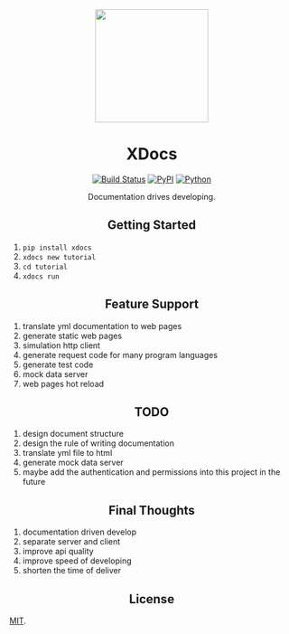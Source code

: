 
<div align="center">
<a href="https://github.com/webpack/webpack">
    <img width="200" heigth="200" src="https://raw.githubusercontent.com/gaojiuli/XDocs/master/logo.svg">
</a>
<h1>XDocs</h1>
<p><a href="https://travis-ci.org/channelcat/sanic"><img src="https://camo.githubusercontent.com/7e3ab474eab34aa382647654d298bfbe632faac7/68747470733a2f2f7472617669732d63692e6f72672f6368616e6e656c6361742f73616e69632e7376673f6272616e63683d6d6173746572" alt="Build Status" data-canonical-src="https://travis-ci.org/channelcat/sanic.svg?branch=master" style="max-width:100%;"></a>
<a href="https://pypi.python.org/pypi/xdocs/"><img src="https://camo.githubusercontent.com/43c6b710a545b73fdd5582de33a8e96dddc45a80/68747470733a2f2f696d672e736869656c64732e696f2f707970692f762f78646f63732e737667" alt="PyPI" data-canonical-src="https://img.shields.io/pypi/v/xdocs.svg" style="max-width:100%;"></a>
<a href="https://pypi.python.org/pypi/xdocs/"><img src="https://camo.githubusercontent.com/6f5b9d44ce98307a7ee4263216720e67b2820c1b/68747470733a2f2f696d672e736869656c64732e696f2f707970692f707976657273696f6e732f78646f63732e737667" alt="Python" data-canonical-src="https://img.shields.io/pypi/pyversions/xdocs.svg" style="max-width:100%;"></a></p>
<p>Documentation drives developing.</p>
</div>


<h2 align="center">Getting Started</h2>

1. `pip install xdocs`
2. `xdocs new tutorial`
3. `cd tutorial`
4. `xdocs run`


<h2 align="center">Feature Support</h2>

1. translate yml documentation to web pages
2. generate static web pages
3. simulation http client
4. generate request code for many program languages
5. generate test code
6. mock data server
8. web pages hot reload


<h2 align="center">TODO</h2>

1. design document structure
2. design the rule of writing documentation
3. translate yml file to html
4. generate mock data server
5. maybe add the authentication and permissions into this project in the future


<h2 align="center">Final Thoughts</h2>

1. documentation driven develop
1. separate server and client
2. improve api quality
3. improve speed of developing
4. shorten the time of deliver

<h2 align="center">License</h2>

[MIT](LICENSE).
